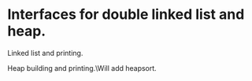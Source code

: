 # Interfaces for double linked list and heap.

Linked list and printing.

Heap building and printing.\Will add heapsort.
